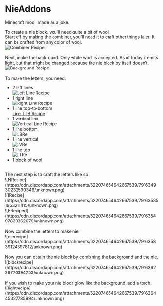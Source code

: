 # NieAddons
Minecraft mod I made as a joke.

To create a nie block, you'll need quite a bit of wool. <br>
Start off by making the combiner, you'll need it to craft other things later. It can be crafted from any color of wool. <br>
![Combiner Recipe](https://cdn.discordapp.com/attachments/622074654642667539/791631206973833216/unknown.png) <br><br>
Next, make the backround. Only white wool is accepted. As of today it emits light, but that might be changed because the nie block by itself doesn't.<br>
![Background Recipe](https://cdn.discordapp.com/attachments/622074654642667539/791632459359322140/unknown.png) <br><br>
To make the letters, you need: <br>
  - 2 left lines <br>
  ![Left Line Recipe](https://cdn.discordapp.com/attachments/622074654642667539/791632940001919026/unknown.png) <br>
  - 1 right line <br>
  ![Right Line Recipe](https://cdn.discordapp.com/attachments/622074654642667539/791633151432720414/unknown.png) <br>
  - 1 line top-to-bottom <br>
  [Line TTB Recipe](https://cdn.discordapp.com/attachments/622074654642667539/791633536783482940/unknown.png) <br>
  - 1 vertical line <br>
  ![Vertical Line Recipe](https://cdn.discordapp.com/attachments/622074654642667539/791633733140480020/unknown.png) <br>
  - 1 line bottom <br>
  ![LBRe](https://cdn.discordapp.com/attachments/622074654642667539/791634128192929832/unknown.png) <br>
  - 1 line vertical <br>
  ![LVRe](https://cdn.discordapp.com/attachments/622074654642667539/791634304094437426/unknown.png) <br>
  - 1 line top <br>
  ![LTRe](https://cdn.discordapp.com/attachments/622074654642667539/791634546499125268/unknown.png) <br>
  - 1 block of wool <br>
<br>
The next step is to craft the letters like so <br>
![NRecipe](https://cdn.discordapp.com/attachments/622074654642667539/791634930232590346/unknown.png) <br>
![IRecipe](https://cdn.discordapp.com/attachments/622074654642667539/791635351953211415/unknown.png) <br>
![EReciped](https://cdn.discordapp.com/attachments/622074654642667539/791635497839362079/unknown.png) <br><br>
Now combine the letters to make nie <br>
![nierecipe](https://cdn.discordapp.com/attachments/622074654642667539/791635839124897812/unknown.png) <br><br>
Now you can obtain the nie block by combining the background and the nie. <br>
![blockrecipe](https://cdn.discordapp.com/attachments/622074654642667539/791636228776394753/unknown.png) <br><br>
If you wish to make your nie block glow like the background, add a torch. <br>
![lightrecipe](https://cdn.discordapp.com/attachments/622074654642667539/791636445327785994/unknown.png)
